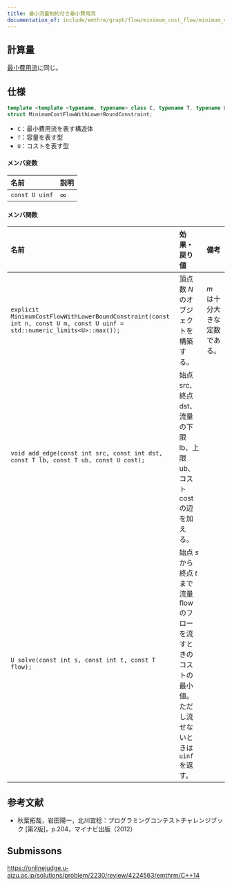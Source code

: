 ```yaml
---
title: 最小流量制約付き最小費用流
documentation_of: include/emthrm/graph/flow/minimum_cost_flow/minimum_cost_flow_with_lower_bound_constraint.hpp
---
```



## 計算量

[最小費用流](minimum_cost_flow.md)に同じ。


## 仕様

```cpp
template <template <typename, typename> class C, typename T, typename U>
struct MinimumCostFlowWithLowerBoundConstraint;
```

- `C`：最小費用流を表す構造体
- `T`：容量を表す型
- `U`：コストを表す型

#### メンバ変数

|名前|説明|
|:--|:--|
|`const U uinf`|$\infty$|

#### メンバ関数

|名前|効果・戻り値|備考|
|:--|:--|:--|
|`explicit MinimumCostFlowWithLowerBoundConstraint(const int n, const U m, const U uinf = std::numeric_limits<U>::max());`|頂点数 $N$ のオブジェクトを構築する。|$m$ は十分大きな定数である。|
|`void add_edge(const int src, const int dst, const T lb, const T ub, const U cost);`|始点 $\mathrm{src}$、終点 $\mathrm{dst}$、流量の下限 $\mathrm{lb}$、上限 $\mathrm{ub}$、コスト $\mathrm{cost}$ の辺を加える。||
|`U solve(const int s, const int t, const T flow);`|始点 $s$ から終点 $t$ まで流量 $\mathrm{flow}$ のフローを流すときのコストの最小値。ただし流せないときは `uinf` を返す。|


## 参考文献

- 秋葉拓哉，岩田陽一，北川宜稔：プログラミングコンテストチャレンジブック \[第2版\]，p.204，マイナビ出版（2012）


## Submissons

https://onlinejudge.u-aizu.ac.jp/solutions/problem/2230/review/4224563/emthrm/C++14

